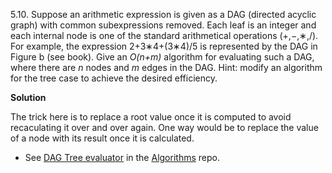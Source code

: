 5.10. Suppose an arithmetic expression is given as a DAG (directed acyclic graph) with common subexpressions removed. Each leaf is an integer and each 
internal node is one of the standard arithmetical operations (+,−,∗,/). For example, the expression 2+3∗4+(3∗4)/5 is represented by the DAG in Figure b 
(see book). Give an *O(n+m)* algorithm for evaluating such a DAG, where there are *n* nodes and *m* edges in the DAG. 
Hint: modify an algorithm for the tree case to achieve the desired efficiency.

**Solution**

The trick here is to replace a root value once it is computed to avoid recaculating it over and over again. One way would be to replace the value of a node
with its result once it is calculated.

* See [DAG Tree evaluator](https://github.com/abdulapopoola/Algorithms/blob/master/JavaScript/src/Graphs/DAGTreeEvaluator.js)  in the [Algorithms](https://github.com/abdulapopoola/Algorithms) repo.